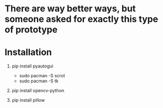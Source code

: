 # There are way better ways, but someone asked for exactly this type of prototype

# Installation

1. pip install pyautogui

    - sudo pacman -S scrot
    - sudo pacman -S tk

2. pip install opencv-python

3. pip install pillow
